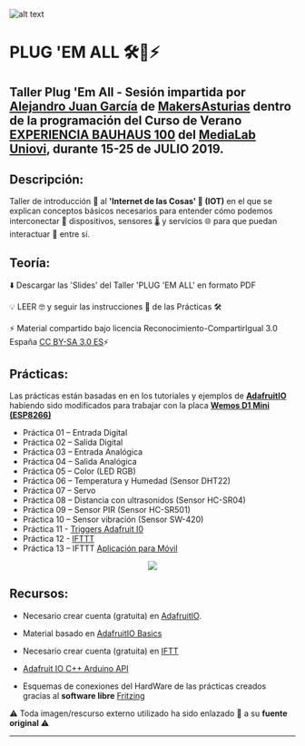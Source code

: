 ![alt text](https://github.com/alexcorvis84/plugemall/blob/master/Images/PlugEmAll.png "Plug'Em All")


# PLUG 'EM ALL 🛠️🔌⚡

## Taller Plug 'Em All - Sesión impartida por [Alejandro Juan García](https://twitter.com/AlexCorvis84) de [MakersAsturias](http://makersasturias.com/) dentro de la programación del Curso de Verano [EXPERIENCIA BAUHAUS 100](https://www.unioviedo.es/medialab/actividades/experiencia-bauhaus-100/) del [MediaLab Uniovi](https://www.unioviedo.es/medialab/), durante 15-25 de JULIO 2019.

## Descripción: 

Taller de introducción 💊 al **'Internet de las Cosas' 📡 (IOT)** en el que se explican conceptos básicos necesarios para entender cómo podemos interconectar 🔌 dispositivos, sensores 🌡️  y servicios 🌐 para que puedan interactuar 🔄 entre sí.

## Teoría:

⬇️ Descargar las 'Slides' del Taller 'PLUG 'EM ALL' en formato PDF

💡 LEER 🤓 y seguir las instrucciones 📓 de las Prácticas 🛠️

⚡ Material compartido bajo licencia Reconocimiento-CompartirIgual 3.0 España [CC BY-SA 3.0 ES](https://creativecommons.org/licenses/by-sa/3.0/es/)⚡

## Prácticas:

Las prácticas están basadas en en los tutoriales y ejemplos de **[AdafruitIO](https://io.adafruit.com/)** habiendo sido modificados para trabajar con la placa **[Wemos D1 Mini (ESP8266)](https://wiki.wemos.cc/products:d1:d1_mini)**

* Práctica 01 – Entrada Digital
* Práctica 02 – Salida Digital
* Práctica 03 – Entrada Analógica
* Práctica 04 – Salida Analógica
* Práctica 05 – Color (LED RGB)
* Práctica 06 – Temperatura y Humedad (Sensor DHT22)
* Práctica 07 – Servo
* Práctica 08 – Distancia con ultrasonidos (Sensor HC-SR04)
* Práctica 09 – Sensor PIR (Sensor HC-SR501)
* Práctica 10 – Sensor vibración (Sensor SW-420)
* Práctica 11 - [Triggers Adafruit I0](https://learn.adafruit.com/crickit-and-adafruitio/setting-up-triggers)
* Práctica 12 - [IFTTT](https://ifttt.com/)
* Práctica 13 – IFTTT [Aplicación para Móvil](https://play.google.com/store/apps/details?id=com.ifttt.ifttt&hl=es)

<p align="center"> 
<img src="https://github.com/alexcorvis84/plugemall/blob/master/Images/io-loading.gif">
</p>

## Recursos:

* Necesario crear cuenta (gratuita) en [AdafruitIO](https://io.adafruit.com/). 

* Material basado en [AdafruitIO Basics](https://learn.adafruit.com/welcome-to-adafruit-io/projects)

* Necesario crear cuenta (gratuita) en [IFTT](https://ifttt.com/)

* [Adafruit IO C++ Arduino API](https://github.com/adafruit/Adafruit_IO_Arduino)

* Esquemas de conexiones del HardWare de las prácticas creados gracias al **software libre** [Fritzing](https://fritzing.org/home/)

⚠️ Toda imagen/rescurso externo utilizado ha sido enlazado 🔗 a su **fuente original** ⚠️

***

